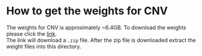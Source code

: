 # How to get the weights for CNV
The weights for CNV is approximately ~6.4GB. To download the weights please click the [link]().  
The link will download a ```.zip``` file. After the zip file is downloaded extract the weight files into this directory.
